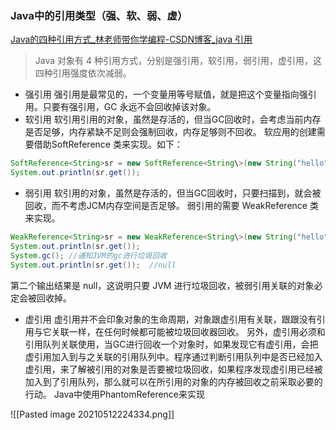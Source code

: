 ### Java中的引用类型（强、软、弱、虚）
[ Java的四种引用方式\_林老师带你学编程-CSDN博客\_java 引用](https://blog.csdn.net/linzhiqiang0316/article/details/88591907)

> Java 对象有 4 种引用方式，分别是强引用，软引用，弱引用，虚引用，这四种引用强度依次减弱。
- 强引用
强引用是最常见的，一个变量用等号赋值，就是把这个变量指向强引用。只要有强引用，GC 永远不会回收掉该对象。
- 软引用
软引用引用的对象，虽然是存活的，但当GC回收时，会考虑当前内存是否足够，内存紧缺不足则会强制回收，内存足够则不回收。
软应用的创建需要借助SoftReference 类来实现。如下：
```java
SoftReference<String>sr = new SoftReference<String\>(new String("hello"));
System.out.println(sr.get());
```

- 弱引用
软引用的对象，虽然是存活的，但当GC回收时，只要扫描到，就会被回收，而不考虑JCM内存空间是否足够。
弱引用的需要 WeakReference 类来实现。
```java
WeakReference<String>sr = new WeakReference<String\>(new String("hello"));
System.out.println(sr.get());
System.gc(); //通知JVM的gc进行垃圾回收
System.out.println(sr.get());  //null
```
第二个输出结果是 null，这说明只要 JVM 进行垃圾回收，被弱引用关联的对象必定会被回收掉。

- 虚引用
虚引用并不会印象对象的生命周期，对象跟虚引用有关联，跟跟没有引用与它关联一样，在任何时候都可能被垃圾回收器回收。
另外，虚引用必须和引用队列关联使用，当GC进行回收一个对象时，如果发现它有虚引用，会把虚引用加入到与之关联的引用队列中。程序通过判断引用队列中是否已经加入虚引用，来了解被引用的对象是否要被垃圾回收，如果程序发现虚引用已经被加入到了引用队列，那么就可以在所引用的对象的内存被回收之前采取必要的行动。
Java中使用PhantomReference来实现


![[Pasted image 20210512224334.png]]